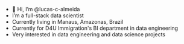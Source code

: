 - 👋 Hi, I’m @lucas-c-almeida
-  I’m a full-stack data scientist
-  Currently living in Manaus, Amazonas, Brazil
-  Currently for D4U Immigration's BI department in data engineering
-  Very interested in data engineering and data science projects


<!---
lucas-c-almeida/lucas-c-almeida is a ✨ special ✨ repository because its `README.md` (this file) appears on your GitHub profile.
You can click the Preview link to take a look at your changes.
--->
